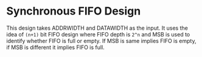# Synchronous FIFO Design  
This design takes ADDRWIDTH and DATAWIDTH as the input.
It uses the idea of `(n+1)` bit FIFO design where FIFO depth is `2^n` and MSB is used to identify whether FIFO is full or empty. If MSB is same implies FIFO is empty, if MSB is different it implies FIFO is full.